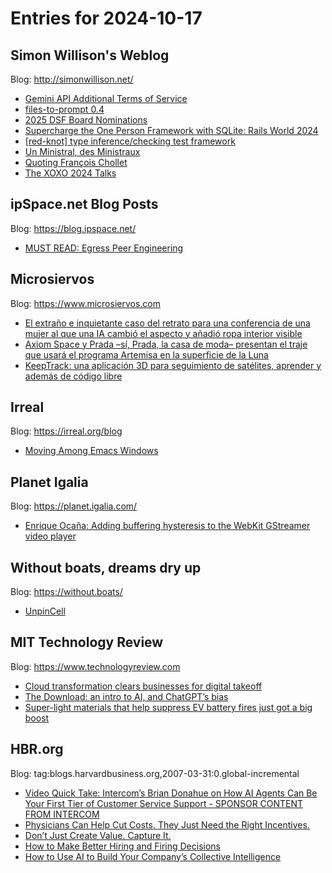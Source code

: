 # Entries for 2024-10-17
## Simon Willison's Weblog 
Blog: http://simonwillison.net/ 

- [Gemini API Additional Terms of Service](https://simonwillison.net/2024/Oct/17/gemini-terms-of-service/#atom-everything)
- [files-to-prompt 0.4](https://simonwillison.net/2024/Oct/16/files-to-prompt-04/#atom-everything)
- [2025 DSF Board Nominations](https://simonwillison.net/2024/Oct/16/2025-dsf-board-nominations/#atom-everything)
- [Supercharge the One Person Framework with SQLite: Rails World 2024](https://simonwillison.net/2024/Oct/16/sqlite-rails/#atom-everything)
- [[red-knot] type inference/checking test framework](https://simonwillison.net/2024/Oct/16/markdown-test-framework/#atom-everything)
- [Un Ministral, des Ministraux](https://simonwillison.net/2024/Oct/16/un-ministral-des-ministraux/#atom-everything)
- [Quoting François Chollet](https://simonwillison.net/2024/Oct/16/francois-chollet/#atom-everything)
- [The XOXO 2024 Talks](https://simonwillison.net/2024/Oct/15/the-xoxo-2024-talks/#atom-everything)
## ipSpace.net Blog Posts 
Blog: https://blog.ipspace.net/ 

- [MUST READ: Egress Peer Engineering](https://blog.ipspace.net/2024/10/worth-reading-egress-peer-engineering/?utm_source=atom_feed)
## Microsiervos 
Blog: https://www.microsiervos.com 

- [El extraño e inquietante caso del retrato para una conferencia de una mujer al que una IA cambió el aspecto y añadió ropa interior visible](https://www.microsiervos.com/archivo/ia/extrano-caso-conferencia-mujer-ia-aspecto-ropa-interior-visible.html)
- [Axiom Space y Prada –sí, Prada, la casa de moda– presentan el traje que usará el programa Artemisa en la superficie de la Luna](https://www.microsiervos.com/archivo/espacio/axiom-space-prada-traje-espacial-programa-artemisa-superficie-luna.html)
- [KeepTrack: una aplicación 3D para seguimiento de satélites, aprender y además de código libre](https://www.microsiervos.com/archivo/espacio/keeptrack-aplicacion-3d-seguimiento-satelites-aprender-codigo-libre.html)
## Irreal 
Blog: https://irreal.org/blog 

- [Moving Among Emacs Windows](https://irreal.org/blog/?p=12518)
## Planet Igalia 
Blog: https://planet.igalia.com/ 

- [Enrique Ocaña: Adding buffering hysteresis to the WebKit GStreamer video player](https://eocanha.org/blog/2024/10/16/adding-buffering-hysteresis-to-the-webkit-gstreamer-video-player/)
## Without boats, dreams dry up 
Blog: https://without.boats/ 

- [UnpinCell](https://without.boats/blog/unpin-cell/)
## MIT Technology Review 
Blog: https://www.technologyreview.com 

- [Cloud transformation clears businesses for digital takeoff](https://www.technologyreview.com/2024/10/16/1105361/cloud-transformation-clears-businesses-for-digital-takeoff/)
- [The Download: an intro to AI, and ChatGPT’s bias](https://www.technologyreview.com/2024/10/16/1105635/the-download-an-intro-to-ai-and-chatgpts-bias/)
- [Super-light materials that help suppress EV battery fires just got a big boost](https://www.technologyreview.com/2024/10/16/1105504/aerogel-ev-battery-fire/)
## HBR.org 
Blog: tag:blogs.harvardbusiness.org,2007-03-31:0.global-incremental 

- [Video Quick Take: Intercom’s Brian Donahue on How AI Agents Can Be Your First Tier of Customer Service Support - SPONSOR CONTENT FROM INTERCOM](https://hbr.org/sponsored/2024/10/video-quick-take-intercoms-brian-donahue-on-how-ai-agents-can-be-your-first-tier-of-customer-service-support)
- [Physicians Can Help Cut Costs. They Just Need the Right Incentives.](https://hbr.org/2024/10/physicians-can-help-cut-costs-they-just-need-the-right-incentives)
- [Don’t Just Create Value. Capture It.](https://hbr.org/podcast/2024/10/dont-just-create-value-capture-it)
- [How to Make Better Hiring and Firing Decisions](https://hbr.org/podcast/2024/10/how-to-make-better-hiring-and-firing-decisions)
- [How to Use AI to Build Your Company’s Collective Intelligence](https://hbr.org/2024/10/how-to-use-ai-to-build-your-companys-collective-intelligence)